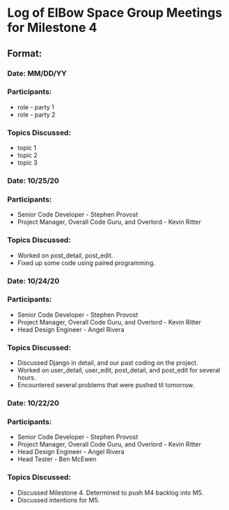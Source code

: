 # Log of ElBow Space Group Meetings for Milestone 4

## Format:
### Date: MM/DD/YY
### Participants: 
* role - party 1
* role - party 2
### Topics Discussed:
* topic 1
* topic 2
* topic 3

### Date: 10/25/20
### Participants: 
* Senior Code Developer - Stephen Provost
* Project Manager, Overall Code Guru, and Overlord - Kevin Ritter
### Topics Discussed:
* Worked on post_detail, post_edit. 
* Fixed up some code using paired programming.

### Date: 10/24/20
### Participants: 
* Senior Code Developer - Stephen Provost
* Project Manager, Overall Code Guru, and Overlord - Kevin Ritter
* Head Design Engineer - Angel Rivera
### Topics Discussed:
* Discussed Django in detail, and our past coding on the project.
* Worked on user_detail, user_edit, post_detail, and post_edit for several hours.
* Encountered several problems that were pushed til tomorrow.

### Date: 10/22/20
### Participants: 
* Senior Code Developer - Stephen Provost
* Project Manager, Overall Code Guru, and Overlord - Kevin Ritter
* Head Design Engineer - Angel Rivera
* Head Tester - Ben McEwen
### Topics Discussed:
* Discussed Milestone 4. Determined to push M4 backlog into M5.
* Discussed intentions for M5.
